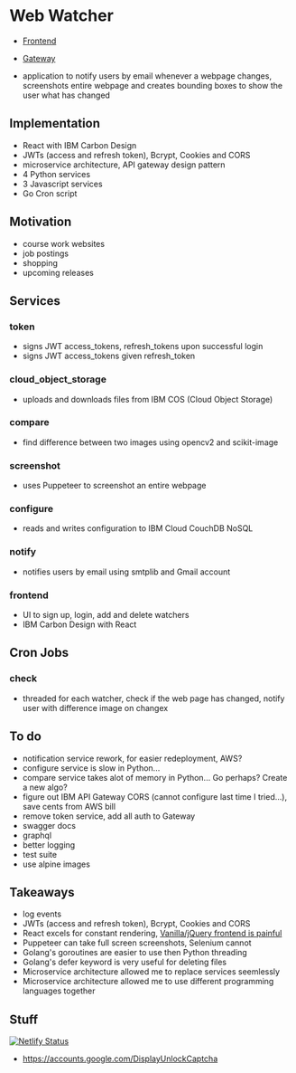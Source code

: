# Web Watcher

- [Frontend](https://webwatcher.netlify.app/)
- [Gateway](https://bwaexdxnvc.execute-api.us-east-2.amazonaws.com/prod/login)

- application to notify users by email whenever a webpage changes, screenshots entire webpage and creates bounding boxes to show the user what has changed

## Implementation

- React with IBM Carbon Design
- JWTs (access and refresh token), Bcrypt, Cookies and CORS
- microservice architecture, API gateway design pattern
- 4 Python services
- 3 Javascript services
- Go Cron script

## Motivation

- course work websites
- job postings
- shopping
- upcoming releases

## Services

### token

- signs JWT access_tokens, refresh_tokens upon successful login
- signs JWT access_tokens given refresh_token

### cloud_object_storage

- uploads and downloads files from IBM COS (Cloud Object Storage)

### compare

- find difference between two images using opencv2 and scikit-image

### screenshot

- uses Puppeteer to screenshot an entire webpage

### configure

- reads and writes configuration to IBM Cloud CouchDB NoSQL

### notify

- notifies users by email using smtplib and Gmail account

### frontend

- UI to sign up, login, add and delete watchers
- IBM Carbon Design with React

## Cron Jobs

### check

- threaded for each watcher, check if the web page has changed, notify user with difference image on changex


## To do

- notification service rework, for easier redeployment, AWS?
- configure service is slow in Python...
- compare service takes alot of memory in Python... Go perhaps? Create a new algo?
- figure out IBM API Gateway CORS (cannot configure last time I tried...), save cents from AWS bill
- remove token service, add all auth to Gateway
- swagger docs
- graphql
- better logging
- test suite
- use alpine images

## Takeaways

- log events
- JWTs (access and refresh token), Bcrypt, Cookies and CORS
- React excels for constant rendering, [Vanilla/jQuery frontend is painful](https://github.com/felixjchen/web-watcher/issues/8)
- Puppeteer can take full screen screenshots, Selenium cannot
- Golang's goroutines are easier to use then Python threading
- Golang's defer keyword is very useful for deleting files
- Microservice architecture allowed me to replace services seemlessly
- Microservice architecture allowed me to use different programming languages together


## Stuff

[![Netlify Status](https://api.netlify.com/api/v1/badges/9936cb1c-5bed-4ffa-add4-df35970548a7/deploy-status)](https://app.netlify.com/sites/webwatcher/deploys)

- https://accounts.google.com/DisplayUnlockCaptcha
